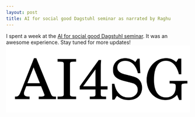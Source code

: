 ```yaml
---
layout: post
title: AI for social good Dagstuhl seminar as narrated by Raghu
---
```


I spent a week at the [AI for social good Dagstuhl seminar](https://www.dagstuhl.de/en/program/calendar/semhp/?semnr=22091). It was an awesome experience. Stay tuned for more updates!
![image](/images/AI4SG.png)

